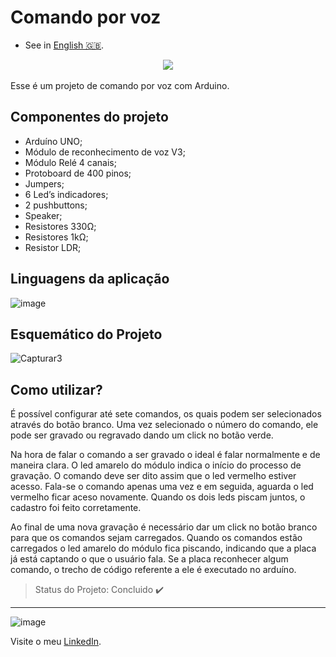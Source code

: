  # **Comando por voz**

- See in [English 🇬🇧](./README-en-US.md).
<div align="center">
<img src="https://user-images.githubusercontent.com/79997705/115067227-fd944d00-9ec6-11eb-877f-e2678627c54f.PNG"/>
</div>
</br>
Esse é um projeto de comando por voz com Arduino.

## Componentes do projeto

- Arduíno UNO;
- Módulo de reconhecimento de voz V3;
- Módulo Relé 4 canais;
- Protoboard de 400 pinos;
- Jumpers;
- 6 Led’s indicadores;
- 2 pushbuttons;
- Speaker;
- Resistores 330Ω;
- Resistores 1kΩ;
- Resistor LDR;

 ## Linguagens da aplicação
  
![image](https://img.shields.io/badge/C%2B%2B-00599C?style=for-the-badge&logo=c%2B%2B&logoColor=white)

## Esquemático do Projeto
![Capturar3](https://user-images.githubusercontent.com/79997705/115067241-008f3d80-9ec7-11eb-8692-587b194c557e.PNG)

## Como utilizar?

É possível configurar até sete comandos, os quais podem ser selecionados através do botão branco. Uma vez selecionado o número do comando, ele pode ser gravado ou regravado dando um click no botão verde. 

Na hora de falar o comando a ser gravado o ideal é falar normalmente e de maneira clara. O led amarelo do módulo indica o início do processo de gravação. O comando deve ser dito assim que o led vermelho estiver acesso. Fala-se o comando apenas uma vez e em seguida, aguarda o led vermelho ficar aceso novamente. Quando os dois leds piscam juntos, o cadastro foi feito corretamente. 

Ao final de uma nova gravação é necessário dar um click no botão branco para que os comandos sejam carregados. Quando os comandos estão carregados o led amarelo do módulo fica piscando, indicando que a placa já está captando o que o usuário fala. Se a placa reconhecer algum comando, o trecho de código referente a ele é executado no arduíno.

> Status do Projeto: Concluido :heavy_check_mark:
***
 ![image](https://img.shields.io/badge/LinkedIn-0077B5?style=for-the-badge&logo=linkedin&logoColor=white) 
 
 Visite o meu [LinkedIn](https://www.linkedin.com/in/nathan-de-souza-silva-firmo/). 


